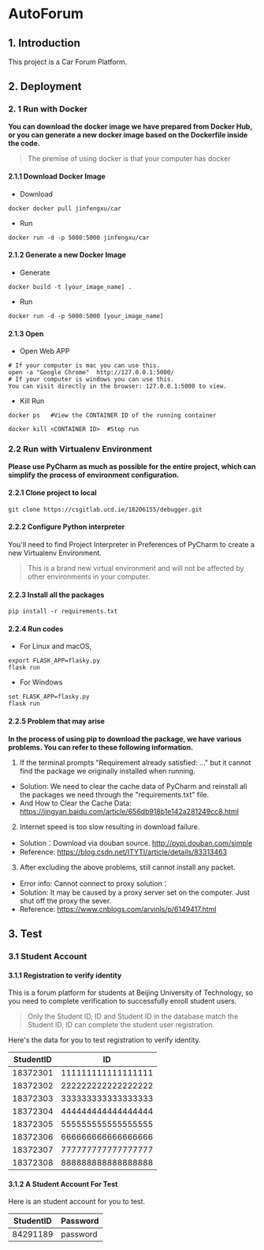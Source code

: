 # **AutoForum**
## **1.  Introduction**
This project is a Car Forum Platform.



## **2. Deployment**

### 2. 1 Run with Docker

**You can download the docker image we have prepared from Docker Hub, or you can generate a new docker image based on the Dockerfile inside the code.**

> The premise of using docker is that your computer has docker

#### 2.1.1 Download Docker Image

* Download

```shell
docker docker pull jinfengxu/car
```

* Run 

```shell
docker run -d -p 5000:5000 jinfengxu/car
```

#### 2.1.2 Generate a new Docker Image

* Generate

```shell
docker build -t [your_image_name] .
```

* Run 

```shell
docker run -d -p 5000:5000 [your_image_name]
```

#### 2.1.3 Open

* Open Web APP

```shell
# If your computer is mac you can use this.
open -a "Google Chrome"  http://127.0.0.1:5000/ 
# If your computer is windows you can use this.
You can visit directly in the browser: 127.0.0.1:5000 to view.
```

* Kill Run

```shell
docker ps   #View the CONTAINER ID of the running container
```

```shell
docker kill <CONTAINER ID>  #Stop run
```



### 2.2 Run with Virtualenv Environment

**Please use PyCharm as much as possible for the entire project, which can simplify the process of environment configuration.**

#### **2.2.1 Clone project to local** 

```shell
git clone https://csgitlab.ucd.ie/18206155/debugger.git
```

#### 2.2.2 Configure Python interpreter

You'll need to find Project Interpreter in Preferences of PyCharm to create a new Virtualenv Environment. 

> This is a brand new virtual environment and will not be affected by other environments in your computer.

#### 2.2.3 Install all the packages

```shell
pip install -r requirements.txt
```
#### 2.2.4 Run codes

* For Linux and macOS,

```shell script
export FLASK_APP=flasky.py
flask run
```

* For Windows

```shell script
set FLASK_APP=flasky.py
flask run
```

#### 2.2.5 Problem that may arise

**In the process of using pip to download the package, we have various problems. You can refer to these following information.**

1. If the terminal prompts "Requirement already satisfied: ..." but it cannot find the package we originally installed when running.
* Solution: We need to clear the cache data of PyCharm and reinstall all the packages we need through the "requirements.txt" file.
* And How to Clear the Cache Data: <https://jingyan.baidu.com/article/656db918b1e142a281249cc8.html>


2. Internet speed is too slow resulting in download failure.
* Solution：Download via douban source.  <http://pypi.douban.com/simple>
* Reference: <https://blog.csdn.net/ITYTI/article/details/83313463>

3. After excluding the above problems, still cannot install any packet.
* Error info: Cannot connect to proxy solution：
* Solution: It may be caused by a proxy server set on the computer. Just shut off the proxy the sever.
* Reference: <https://www.cnblogs.com/arvinls/p/6149417.html>



## 3. Test

### 3.1 Student Account 

#### 3.1.1 Registration to verify identity

This is a forum platform for students at Beijing University of Technology, so you need to complete verification to successfully enroll student users.

> Only the Student ID, ID and Student ID in the database match the Student ID, ID can complete the student user registration. 

Here's the data for you to test registration to verify identity.

| StudentID | ID                 |
| --------- | ------------------ |
| 18372301  | 111111111111111111 |
| 18372302  | 222222222222222222 |
| 18372303  | 333333333333333333 |
| 18372304  | 444444444444444444 |
| 18372305  | 555555555555555555 |
| 18372306  | 666666666666666666 |
| 18372307  | 777777777777777777 |
| 18372308  | 888888888888888888 |

#### 3.1.2 A Student Account For Test

Here is an student account for you to test.

| StudentID | Password |
| --------- | -------- |
| 84291189  | password |

